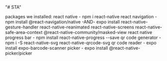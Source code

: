 "# STA" 

packages we installed:
react native - npm i react-native
react navigation - npm install @react-navigation/native 
-AND-
expo install react-native-gesture-handler react-native-reanimated react-native-screens react-native-safe-area-context @react-native-community/masked-view
react native progress bar - npm install react-native-progress --save
qr code generator - npm i -S react-native-svg react-native-qrcode-svg
qr code reader - expo install expo-barcode-scanner
picker - expo install @react-native-picker/picker
